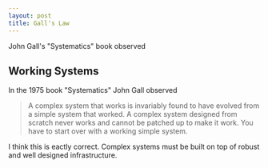 ```yaml
---
layout: post
title: Gall's Law
---
```


<div class="message">
John Gall's "Systematics" book observed
</div>

## Working Systems

In the 1975 book "Systematics" John Gall observed

>A complex system that works is invariably found to have evolved from a simple system
>that worked. A complex system designed from scratch never works and cannot be patched
>up to make it work. You have to start over with a working simple system.

I think this is eactly correct. Complex systems
must be built on top of robust and well designed
infrastructure.

